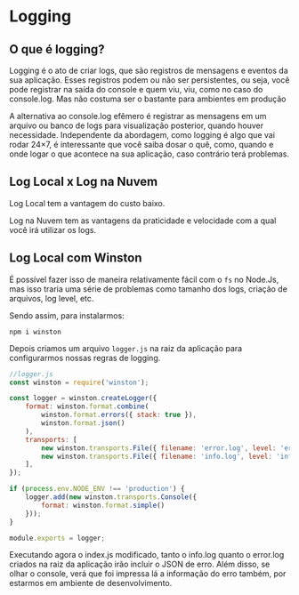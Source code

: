 # Logging

## O que é logging?

Logging é o ato de criar logs, que são registros de mensagens e eventos da sua aplicação. Esses registros podem ou não ser persistentes, ou seja, você pode registrar na saída do console e quem viu, viu, como no caso do console.log. Mas não costuma ser o bastante para ambientes em produção

A alternativa ao console.log efêmero é registrar as mensagens em um arquivo ou banco de logs para visualização posterior, quando houver necessidade. Independente da abordagem, como logging é algo que vai rodar 24×7, é interessante que você saiba dosar o quê, como, quando e onde logar o que acontece na sua aplicação, caso contrário terá problemas.

## Log Local x Log na Nuvem

Log Local tem a vantagem do custo baixo.

Log na Nuvem tem as vantagens da praticidade e velocidade com a qual você irá utilizar os logs.

## Log Local com Winston

É possível fazer isso de maneira relativamente fácil com o `fs` no Node.Js, mas isso traria uma série de problemas como tamanho dos logs, criação de arquivos, log level, etc.

Sendo assim, para instalarmos:

`npm i winston`

Depois criamos um arquivo `logger.js` na raiz da aplicação para configurarmos nossas regras de logging.

```js
//logger.js
const winston = require('winston');

const logger = winston.createLogger({
    format: winston.format.combine(
        winston.format.errors({ stack: true }),
        winston.format.json()
    ),
    transports: [
        new winston.transports.File({ filename: 'error.log', level: 'error' }),
        new winston.transports.File({ filename: 'info.log', level: 'info' }),
    ],
});

if (process.env.NODE_ENV !== 'production') {
    logger.add(new winston.transports.Console({
        format: winston.format.simple()
    }));
}

module.exports = logger;
```

Executando agora o index.js modificado, tanto o info.log quanto o error.log criados na raiz da aplicação irão incluir o JSON de erro. Além disso, se olhar o console, verá que foi impressa lá a informação do erro também, por estarmos em ambiente de desenvolvimento.
